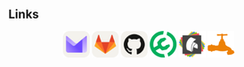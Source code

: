 ## Links

<div align="center">
  <a href="mailto:dima.o.sh@proton.me"><img src="Assets/Images/Logos/Mail.svg" width="48" height="48" /></a>
  <a href="https://gitlab.com/shdima"><img src="Assets/Images/Logos/GitLab.svg" width="48" height="48" /></a>
  <a href="https://github.com/sh-dima"><img src="Assets/Images/Logos/GitHub.svg" width="48" height="48" /></a>
  <a href="https://modrinth.com/user/EsotericEnderman"><img src="Assets/Images/Logos/Modrinth.svg" width="48" height="48" /></a>
  <a href="https://hangar.papermc.io/EsotericEnderman"><img src="Assets/Images/Logos/Hangar.svg" width="48" height="48" /></a>
  <a href="https://www.spigotmc.org/members/esotericenderman.2123396/"><img src="Assets/Images/Logos/SpigotMC.svg" width="48" height="48" /></a>
</div>
